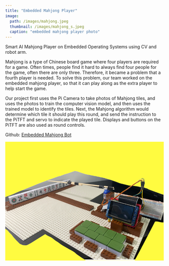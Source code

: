 ```yaml
---
title: "Embedded Mahjong Player"
image: 
  path: /images/mahjong.jpeg
  thumbnail: /images/mahjong_s.jpeg
  caption: "embedded mahjong player photo"
---
```


Smart AI Mahjong Player on Embedded Operating Systems using CV and robot arm.

Mahjong is a type of Chinese board game where four players are required for a game. Often times, people find it hard to always find four people for the game, often there are only three. Therefore, it became a problem that a fourth player is needed. To solve this problem, our team worked on the embedded mahjong player, so that it can play along as the extra player to help start the game.

Our project first uses the Pi Camera to take photos of Mahjong tiles, and uses the photos to train the computer vision model, and then uses the trained model to identify the tiles. Next, the Mahjong algorithm would determine which tile it should play this round, and send the instruction to the PiTFT and servo to indicate the played tile. Displays and buttons on the PiTFT are also used as round controls. 

Github: <a href="https://github.com/colonel-aureliano/Embedded-Mahjong-Bot">Embedded Mahjong Bot</a>

![Mahjong](/images/mahjong.jpeg)

